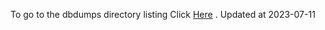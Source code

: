 To go to the dbdumps directory listing Click [Here](https://ipfs.io/ipfs/bafkreigji6i62l6xrdndbdoq3awakwtjomei6qbthezjzf5d7lvjrtzasy) . Updated at 2023-07-11